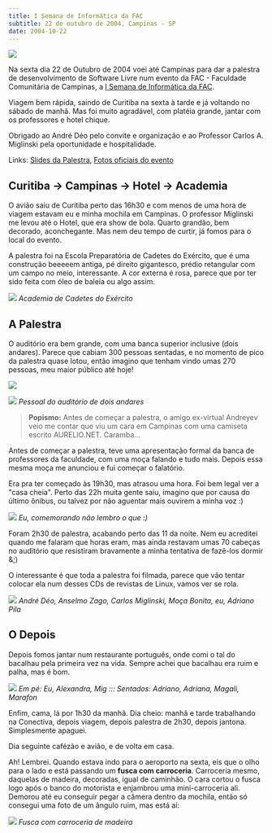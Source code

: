 ```yaml
---
title: I Semana de Informática da FAC
subtitle: 22 de outubro de 2004, Campinas - SP
date: 2004-10-22
---
```


  ![](logo.jpg)

Na sexta dia 22 de Outubro de 2004 voei até Campinas para
dar a palestra de desenvolvimento de Software Livre num evento
da FAC - Faculdade Comunitária de Campinas, a
[I Semana de Informática da FAC](http://www.auri.com.br/semana/).

Viagem bem rápida, saindo de Curitiba na sexta à tarde e já
voltando no sábado de manhã. Mas foi muito agradável, com
platéia grande, jantar com os professores e hotel chique.

Obrigado ao André Déo pelo convite e organização e ao
Professor Carlos A. Miglinski pela oportunidade e
hospitalidade.

Links:
[Slides da Palestra](http://aurelio.net/curso/material/desenvolvedor/),
[Fotos oficiais do evento](http://www.auri.com.br/semana/fotos.php)

## Curitiba -> Campinas -> Hotel -> Academia

O avião saiu de Curitiba perto das 16h30 e com menos de uma hora de
viagem estavam eu e minha mochila em Campinas. O professor Miglinski
me levou até o Hotel, que era show de bola. Quarto grandão, bem
decorado, aconchegante. Mas nem deu tempo de curtir, já fomos para o
local do evento.

A palestra foi na Escola Preparatória de Cadetes do Exército, que é
uma construção beeeeem antiga, pé direito gigantesco, prédio
retangular com um campo no meio, interessante. A cor externa é rosa,
parece que por ter sido feita com óleo de baleia ou algo assim.

![](academia.jpg)
*Academia de Cadetes do Exército*

## A Palestra

O auditório era bem grande, com uma banca superior inclusive (dois
andares). Parece que cabiam 300 pessoas sentadas, e no momento de pico
da palestra quase lotou, então imagino que tenham vindo umas 270
pessoas, meu maior público até hoje!

![](galera2.jpg)

![](galera1.jpg)
*Pessoal do auditório de dois andares*

> **Popismo:** Antes de começar a palestra, o amigo ex-virtual
> Andreyev veio me contar que viu um cara em Campinas com uma
> camiseta escrito AURELIO.NET. Caramba...

Antes de começar a palestra, teve uma apresentação formal da banca de
professores da faculdade, com uma moça falando e tudo mais. Depois
essa mesma moça me anunciou e fui começar o falatório.

Era pra ter começado às 19h30, mas atrasou uma hora. Foi bem legal ver
a "casa cheia". Perto das 22h muita gente saiu, imagino que por causa
do último ônibus, ou talvez por não aguentar mais ouvirem a minha voz
:)

![](eu.jpg)
*Eu, comemorando não lembro o que :)*

Foram 2h30 de palestra, acabando perto das 11 da noite. Nem eu
acreditei quando me falaram que horas eram, mas ainda restavam umas 70
cabeças no auditório que resistiram bravamente a minha tentativa de
fazê-los dormir &;)

O interessante é que toda a palestra foi filmada, parece que vão
tentar colocar ela num desses CDs de revistas de Linux, vamos ver se
rola.

![](staff.jpg)
*André Déo, Anselmo Zago, Carlos Miglinski, Moça Bonita, eu, Adriano Pila*

## O Depois

Depois fomos jantar num restaurante português, onde comi o tal do
bacalhau pela primeira vez na vida. Sempre achei que bacalhau era
ruim e palha, mas é bom.

![](restaurante.jpg)
*Em pé: Eu, Alexandra, Mig ::: Sentados: Adriano, Adriana, Magali, Marafon*

Enfim, cama, lá por 1h30 da manhã. Dia cheio: manhã e tarde
trabalhando na Conectiva, depois viagem, depois palestra de 2h30,
depois jantona. Simplesmente apaguei.

Dia seguinte cafézão e avião, e de volta em casa.

Ah! Lembrei. Quando estava indo para o aeroporto na sexta, eis que o
olho para o lado e está passando um **fusca com carroceria**.
Carroceria mesmo, daquelas de madeira, decoradas, igual de caminhão.
O cara cortou o fusca logo após o banco do motorista e enjambrou uma
mini-carroceria ali. Demorou até eu conseguir pegar a câmera dentro da
mochila, então só consegui uma foto de um ângulo ruim, mas está aí:

![](fusca.jpg)
*Fusca com carroceria de madeira*
